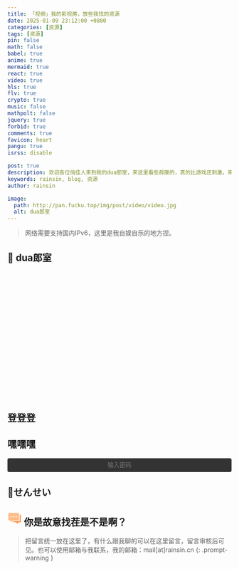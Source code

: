 ```yaml
---
title: 「视频」我的影视房，放些我找的资源
date: 2025-01-09 23:12:00 +0800
categories: [资源]
tags: [资源]
pin: false
math: false
babel: true
anime: true
mermaid: true
react: true
video: true
hls: true
flv: true
crypto: true
music: false
mathpolt: false
jquery: true
forbid: true
comments: true
favicon: heart
pangu: true
isrss: disable

post: true
description: 欢迎各位俏佳人来到我的dua郎室，来这里看些郝康的，真的比游戏还刺激，来我这里看一晚吧。
keywords: rainsin, blog, 资源
author: rainsin

image:
  path: http://pan.fucku.top/img/post/video/video.jpg
  alt: dua郎室
---
```


<script src="/assets/post/video/video.js"></script>

<style>
details {
  width: 100%;
  margin: 0 auto;
  background: #282828;
  margin-bottom: 0.5rem;
  box-shadow: 0 0.1rem 1rem -0.5rem rgba(0, 0, 0, 0.4);
  border-radius: 5px;
  overflow: hidden;
}

summary {
    color:#fff;
  padding: 1rem;
  display: block;
  background: #333;
  padding-left: 2.2rem;
  position: relative;
  cursor: pointer;
  -webkit-user-select: none;
     -moz-user-select: none;
      -ms-user-select: none;
          user-select: none;
}

summary:before {
  content: "";
  border-width: 0.4rem;
  border-style: solid;
  border-color: transparent transparent transparent #fff;
  position: absolute;
  top: 1.3rem;
  left: 1rem;
  transform: rotate(0);
  transform-origin: 0.2rem 50%;
  transition: 0.25s transform ease;
}

/* THE MAGIC 🧙‍♀️ */
details[open] > summary:before {
  transform: rotate(90deg);
}

details summary::-webkit-details-marker {
  display: none;
}

details > ul {
  overflow-x: auto;
  display: grid;
  gap: 12px;
  padding-bottom: 1rem;
  padding-right: 28px;
  margin-bottom: 0;
  padding-top: 1rem;
  max-height: 20em;
  justify-content: center;
}

@media screen and (width <= 400px) {
    details > ul {
        grid-template-columns: 1fr !important;
    }
  }

details > ul li {
  list-style: none;
  color:#fff;
  margin: 4px !important;
  padding: 3px 8px !important;
  border-radius: 4px;
  border: 1px solid #5e616d;
  background: #47484c;
  cursor: pointer;
    text-align: center;
  transition: all 0.2s ease-out;
  height: 2.2em;
  justify-content: center;
  display: grid;
  margin: 0 !important;
  overflow: hidden;
}

details > ul li:hover {
  background: #1f2623;
}

.selected {
    background: #1f2623;
}

/* style input field text */

.middle{
  display: flex;
    margin: 0.5em auto;
    text-align: center;
}

/* Input field that looks like a button */
.email-field {
	width: 100%;
	display: inline-block;
	color: #fff;
	text-align: center;
	background-color: #333;
	padding: .6em 1.8em;
	border: none;
	cursor: pointer;
	outline: none;
	-webkit-border-radius: 4px;
	-moz-border-radius: 4px;
	border-radius: 4px;
	-webkit-transition: all .1s linear;
	-moz-transition: all .1s linear;
	transition: all .2s ease;
}
.email-field:hover {
	background-color: #343434;
}

/* after button is clicked */
.email-field.active {
	margin-right: 6px;
	outline: none;
	color: #fff;
	text-align: left;
	cursor: inherit;
}

/* Email submit button */
#subscribe-button {
  align-self: center;
	width: 35px;
	height: 35px;
	border: none;
	text-indent: -9999px;
	background: url(/assets/img/提交.svg) no-repeat;
	background-size: 13px;
	background-position: 0 1px;
	-webkit-transition: all .2s linear;
	-moz-transition: all .2s linear;
	transition: all .2s linear;
  
	cursor: pointer; /* for demo only */

	display: none;
}
#subscribe-button:hover {
	opacity: .33;
}

#subscribe-button.show {
	display: flex;
	background-size: 33px;
}

</style>

> 网络需要支持国内IPv6，这里是我自娱自乐的地方捏。

## 💞 dua郎室

<div id="video-box" style="width: 100%; aspect-ratio: 1920/1080;"></div>

## 登登登

<div id="video-list-unlock-box"></div>

## 嘿嘿嘿

<div class="middle" id="middle">
<input type="password" value="" name="EMAIL" class="email-field" id="email-field" placeholder="输入密码">
<input type="submit" value="Subscribe" name="subscribe" id="subscribe-button" class="">
</div>

<div id="video-list-lock-box"></div>

<script>
$('#email-field').click(function () {
            $(this).addClass("active");
            $(this).attr('placeholder', '你不会真知道密码吧？');
            $('#subscribe-button').addClass("show");
        });

        $('#email-field').blur(function () {
            $(this).removeClass("active");
            $(this).attr('placeholder', '输入密码');
            $('#subscribe-button').removeClass("show");
        });
</script>

<style>
  @font-face {
    font-family: "Gourmand";
    src: url("http://pan.fucku.top/font/Gourmand-.woff"),url("http://pan.fucku.top/font/ManbowLines-Regular.woff?sign=4TvTEtxmA39bE2mKh8uwEkoj3mzCHwZcTnZNZlGajuY=:0");
    font-weight: normal;
    font-style: normal;
    font-display: swap;
}

.av-box {
    width: 100%;
}

.container-av {
    width: 100%;
}

.three-av {
    width: 100%;
    display: grid;
    grid-template-columns: 1fr 1fr 1fr;
    gap: 12px;
}

.av-item-box {
    display: flex;
    position: relative;
    border: var(--box-border);
    border-radius: 18px;
    box-shadow: 0 6px 18px rgba(0, 0, 0, .1);
    padding: 30px 20px;
    z-index: 1;
}

.three-av .av-item-box {
    width: 100%;
    aspect-ratio: 4/6;
    background-position: center;
    background-size: cover;
}

.av-mask {
    position: absolute;
    z-index: 2;
    top: 0;
    left: 0;
    width: 100%;
    height: 100%;
    opacity: .6;
    border-radius: 18px;
}

.av-item-box {
    flex: 1;
    flex-direction: column;
}

.av-title {
    z-index: 3;
    width: 100%;
    display: flex;
    align-content: center;
    flex-wrap: wrap;

}


.av-title-name {
    font-size: 1.4em;
    font-weight: 600;
    align-self: center;
    flex: 1;
}


.av-detial-item {
    display: flex;
    color: #fff;
    margin: 6px 0;
}

.av-detial-item-main {
    font-family: "Ping Fang";
    margin-right: 10px;
    font-weight: 600;
}

.av-detial-item-content {
    font-family: "Gourmand";
    color: #000;
}

.av-detial {
    z-index: 3;
    margin-top: 2em;
    font-size: 0.8em;
}


.av-title-img {
    display: flex;
    justify-content: end;
}

.av-title-img-main {
    width: 3em;
    height: 3em;
    border-radius: 1.5em;
    border: 2px solid #e3e8f7ff;
    background-size: cover;
    background-position: center;
    cursor: pointer;
}

.av-mfact-logo {
    z-index: 3;
    position: absolute;
    width: 2em;
    aspect-ratio: 1;
    background-size: cover;
    background-position: center;
}

.av-mfact-logo {
    bottom: 30px;
    right: 15px;
}


#山岸あやか {
    width: 6.2em;
    aspect-ratio: 241/48;
    bottom: 2em;
}

@media screen and (width <= 400px) {
    #shrink-card{
      display: block !important;
    }

    #av-box{
      display: none !important;
    }
}

@media screen and (width > 400px) {
    #shrink-card{
      display: none !important;
    }

    #av-box{
      display: block !important;
    }
}
</style>

## 🍑せんせい

<link rel="stylesheet" href="/assets/comment/main-min.css"/>

<main id="shrink-card">
  <div class="c-glitch" style="border-radius: 12px;margin-bottom: 1rem;aspect-ratio: 1 / 1.6;background-image: url('http://pan.fucku.top/img/1660018987.jpg');">
    <div class="c-glitch__img" style="background-image: url('http://pan.fucku.top/img/1660018987.jpg');"></div>
    <div class="c-glitch__img" style="background-image: url('http://pan.fucku.top/img/1660018987.jpg');"></div>
    <div class="c-glitch__img" style="background-image: url('http://pan.fucku.top/img/1660018987.jpg');"></div>
    <div class="c-glitch__img" style="background-image: url('http://pan.fucku.top/img/1660018987.jpg');"></div>
    <div class="c-glitch__img" style="background-image: url('http://pan.fucku.top/img/1660018987.jpg');"></div>
  </div>
</main>

<div id="av-box" class="show-about"></div>

## <svg t="1730904458415" class="icon" viewBox="0 0 1024 1024" version="1.1" xmlns="http://www.w3.org/2000/svg" p-id="9128" width="32" height="32"><path d="M572.27 118H97.15C78.92 118 64 132.91 64 151.13v472.04c0 18.22 14.92 33.13 33.15 33.13h95.28c9.3 0 18.16 3.9 24.44 10.75l66.94 100.14c6.57 7.17 17.87 7.17 24.44 0l116.67-100.14a33.162 33.162 0 0 1 24.44-10.75h343.9c18.23 0 33.15-14.91 33.15-33.13V151.13c0-18.22-14.92-33.13-33.15-33.13h-74.58M258.75 440.97c-27.46 0-49.72-22.25-49.72-49.69 0-27.44 22.26-49.69 49.72-49.69s49.72 22.25 49.72 49.69c0 27.45-22.26 49.69-49.72 49.69z m186.46 0c-27.46 0-49.72-22.25-49.72-49.69 0-27.44 22.26-49.69 49.72-49.69 27.46 0 49.72 22.25 49.72 49.69 0 27.45-22.26 49.69-49.72 49.69z m186.46 0c-27.46 0-49.72-22.25-49.72-49.69 0-27.44 22.26-49.69 49.72-49.69 27.46 0 49.72 22.25 49.72 49.69 0 27.45-22.26 49.69-49.72 49.69z" fill="#FFBB88" p-id="9129"></path><path d="M926.85 251.45h-49.72V673.8c0 18.22-14.92 33.13-33.15 33.13H483.51c-9.29 0-18.16 3.9-24.44 10.75l-83.96 72.06h199.52c9.29 0 18.16 3.9 24.44 10.75l116.67 100.14c6.57 7.17 17.87 7.17 24.44 0l66.94-100.14a33.162 33.162 0 0 1 24.44-10.75h95.28c18.23 0 33.15-14.91 33.15-33.13V284.58c0.01-18.22-14.91-33.13-33.14-33.13z" fill="#FF9852" p-id="9130"></path></svg> 你是故意找茬是不是啊？

> 把留言统一放在这里了，有什么跟我聊的可以在这里留言，留言审核后可见。也可以使用邮箱与我联系，我的邮箱：mail[at]rainsin.cn
{: .prompt-warning }

<script type="text/babel" src="/assets/about/components/art.js"></script>

